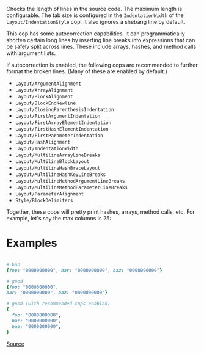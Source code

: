 
Checks the length of lines in the source code.
The maximum length is configurable.
The tab size is configured in the `IndentationWidth`
of the `Layout/IndentationStyle` cop.
It also ignores a shebang line by default.

This cop has some autocorrection capabilities.
It can programmatically shorten certain long lines by
inserting line breaks into expressions that can be safely
split across lines. These include arrays, hashes, and
method calls with argument lists.

If autocorrection is enabled, the following cops
are recommended to further format the broken lines.
(Many of these are enabled by default.)

* `Layout/ArgumentAlignment`
* `Layout/ArrayAlignment`
* `Layout/BlockAlignment`
* `Layout/BlockEndNewline`
* `Layout/ClosingParenthesisIndentation`
* `Layout/FirstArgumentIndentation`
* `Layout/FirstArrayElementIndentation`
* `Layout/FirstHashElementIndentation`
* `Layout/FirstParameterIndentation`
* `Layout/HashAlignment`
* `Layout/IndentationWidth`
* `Layout/MultilineArrayLineBreaks`
* `Layout/MultilineBlockLayout`
* `Layout/MultilineHashBraceLayout`
* `Layout/MultilineHashKeyLineBreaks`
* `Layout/MultilineMethodArgumentLineBreaks`
* `Layout/MultilineMethodParameterLineBreaks`
* `Layout/ParameterAlignment`
* `Style/BlockDelimiters`

Together, these cops will pretty print hashes, arrays,
method calls, etc. For example, let's say the max columns
is 25:

# Examples

```ruby

# bad
{foo: "0000000000", bar: "0000000000", baz: "0000000000"}

# good
{foo: "0000000000",
bar: "0000000000", baz: "0000000000"}

# good (with recommended cops enabled)
{
  foo: "0000000000",
  bar: "0000000000",
  baz: "0000000000",
}
```

[Source](http://www.rubydoc.info/gems/rubocop/RuboCop/Cop/Layout/LineLength)